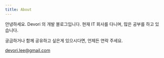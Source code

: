 ```yaml
---
title: About
---
```

안녕하세요.
Devori 의 개발 블로그입니다.
현재 IT 회사를 다니며, 많은 공부를 하고 있습니다.

궁금하거나 함께 공유하고 싶은게 있으시다면,
언제든 연락 주세요.

<devori.lee@gmail.com>

